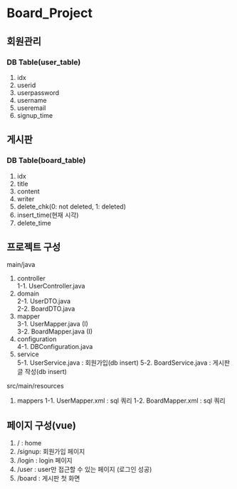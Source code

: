 # Board_Project

## 회원관리
### DB Table(user_table)
1. idx
2. userid
3. userpassword
4. username
5. useremail
6. signup_time

 

## 게시판
### DB Table(board_table)
1. idx
2. title
3. content
4. writer
5. delete_chk(0: not deleted, 1: deleted)
6. insert_time(현재 시각)
7. delete_time

## 프로젝트 구성
main/java <br/>

1. controller <br/>
1-1. UserController.java <br/>
2. domain <br/>
2-1. UserDTO.java  <br/>
2-2. BoardDTO.java <br/>
3. mapper <br/>
3-1. UserMapper.java (I) <br/>
3-2. BoardMapper.java (I) <br/>
4. configuration <br/>
4-1. DBConfiguration.java <br/>
5. service <br/>
5-1. UserService.java : 회원가입(db insert)
5-2. BoardService.java : 게시판 글 작성(db insert)

src/main/resources  <br/>
1. mappers
1-1. UserMapper.xml : sql 쿼리
1-2. BoardMapper.xml : sql 쿼리


## 페이지 구성(vue)
1. / : home
2. /signup: 회원가입 페이지
3. /login : login 페이지
4. /user : user만 접근할 수 있는 페이지 (로그인 성공)
5. /board : 게시판 첫 화면
